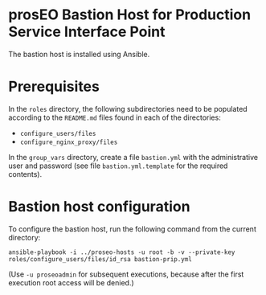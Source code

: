prosEO Bastion Host for Production Service Interface Point
==========================================================

The bastion host is installed using Ansible.


# Prerequisites

In the `roles` directory, the following subdirectories need to be populated according to the `README.md` files
found in each of the directories:
- `configure_users/files`
- `configure_nginx_proxy/files`

In the `group_vars` directory, create a file `bastion.yml` with the administrative user and password (see file
`bastion.yml.template` for the required contents).


# Bastion host configuration

To configure the bastion host, run the following command from the current directory:
```
ansible-playbook -i ../proseo-hosts -u root -b -v --private-key roles/configure_users/files/id_rsa bastion-prip.yml
```
(Use `-u proseoadmin` for subsequent executions, because after the first execution root access will be denied.)
